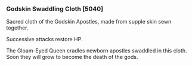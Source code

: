 ### Godskin Swaddling Cloth [5040]

Sacred cloth of the Godskin Apostles, made from supple skin sewn together.

Successive attacks restore HP.

The Gloam-Eyed Queen cradles newborn apostles swaddled in this cloth. Soon they will grow to become the death of the gods.